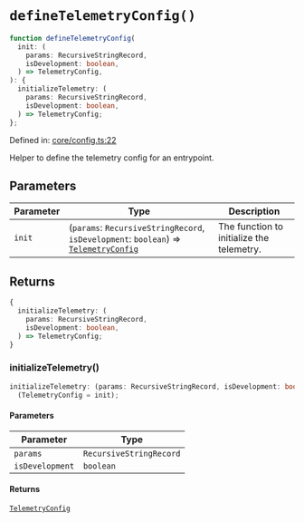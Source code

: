 # `defineTelemetryConfig()`

```ts
function defineTelemetryConfig(
  init: (
    params: RecursiveStringRecord,
    isDevelopment: boolean,
  ) => TelemetryConfig,
): {
  initializeTelemetry: (
    params: RecursiveStringRecord,
    isDevelopment: boolean,
  ) => TelemetryConfig;
};
```

Defined in: [core/config.ts:22](https://github.com/adobe/commerce-integration-starter-kit/blob/6d4d9f7c629d2abc0e81fce4567de926c2bddb60/packages/aio-lib-telemetry/source/core/config.ts#L22)

Helper to define the telemetry config for an entrypoint.

## Parameters

| Parameter | Type                                                                                                                     | Description                               |
| --------- | ------------------------------------------------------------------------------------------------------------------------ | ----------------------------------------- |
| `init`    | (`params`: `RecursiveStringRecord`, `isDevelopment`: `boolean`) => [`TelemetryConfig`](../interfaces/TelemetryConfig.md) | The function to initialize the telemetry. |

## Returns

```ts
{
  initializeTelemetry: (
    params: RecursiveStringRecord,
    isDevelopment: boolean,
  ) => TelemetryConfig;
}
```

### initializeTelemetry()

```ts
initializeTelemetry: (params: RecursiveStringRecord, isDevelopment: boolean) =>
  (TelemetryConfig = init);
```

#### Parameters

| Parameter       | Type                    |
| --------------- | ----------------------- |
| `params`        | `RecursiveStringRecord` |
| `isDevelopment` | `boolean`               |

#### Returns

[`TelemetryConfig`](../interfaces/TelemetryConfig.md)
